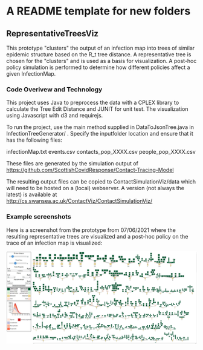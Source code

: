 # A README template for new folders

## RepresentativeTreesViz

This prototype "clusters" the output of an infection map into trees of similar epidemic structure based on the R_t tree distance. A representative tree is chosen for the "clusters" and is used as a basis for visualization. A post-hoc policy simulation is performed to determine how different policies affect a given InfectionMap.

### Code Overivew and Technology

This project uses Java to preprocess the data with a CPLEX library to calculate the Tree Edit Distance and JUNIT for unit test.
The visualization using Javascript with d3 and requirejs.

To run the project, use the main method supplied in DataToJsonTree.java in InfectionTreeGenerator/ . Specify the inputfolder location and ensure that it has the following files:

infectionMap.txt
events.csv
contacts_pop_XXXX.csv
people_pop_XXXX.csv

These files are generated by the simulation output of https://github.com/ScottishCovidResponse/Contact-Tracing-Model

The resulting output files can be copied to ContactSimulationViz/data which will need to be hosted on a (local) webserver. A version (not always the latest) is available at http://cs.swansea.ac.uk/ContactViz/ContactSimulationViz/


### Example screenshots

Here is a screenshot from the prototype from 07/06/2021 where the resulting representative trees are visualized and a post-hoc policy on the trace of an infection map is visualized:

![Screen-1](ExampleViz.JPG)


